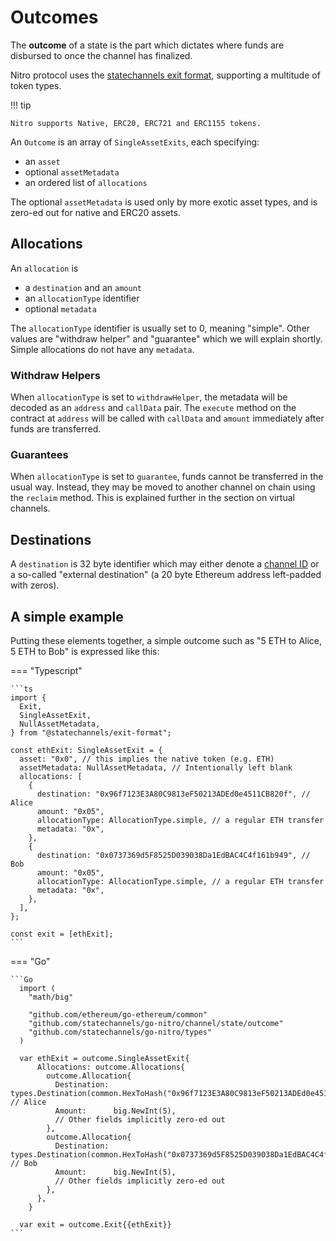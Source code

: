 # Outcomes

The **outcome** of a state is the part which dictates where funds are disbursed to once the channel has finalized.

Nitro protocol uses the [statechannels exit format](https://github.com/statechannels/exit-format), supporting a multitude of token types.

!!! tip

    Nitro supports Native, ERC20, ERC721 and ERC1155 tokens.

An `Outcome` is an array of `SingleAssetExits`, each specifying:

- an `asset`
- optional `assetMetadata`
- an ordered list of `allocations`

The optional `assetMetadata` is used only by more exotic asset types, and is zero-ed out for native and ERC20 assets.

## Allocations

An `allocation` is

- a `destination` and an `amount`
- an `allocationType` identifier
- optional `metadata`

The `allocationType` identifier is usually set to 0, meaning "simple". Other values are "withdraw helper" and "guarantee" which we will explain shortly. Simple allocations do not have any `metadata`.

### Withdraw Helpers

When `allocationType` is set to `withdrawHelper`, the metadata will be decoded as an `address` and `callData` pair. The `execute` method on the contract at `address` will be called with `callData` and `amount` immediately after funds are transferred.

### Guarantees

When `allocationType` is set to `guarantee`, funds cannot be transferred in the usual way. Instead, they may be moved to another channel on chain using the `reclaim` method. This is explained further in the section on virtual channels.

## Destinations

A `destination` is 32 byte identifier which may either denote a [channel ID](./0001-states-channels-execution-rules.md#channel-ids) or a so-called "external destination" (a 20 byte Ethereum address left-padded with zeros).

## A simple example

Putting these elements together, a simple outcome such as "5 ETH to Alice, 5 ETH to Bob" is expressed like this:

=== "Typescript"

    ```ts
    import {
      Exit,
      SingleAssetExit,
      NullAssetMetadata,
    } from "@statechannels/exit-format";

    const ethExit: SingleAssetExit = {
      asset: "0x0", // this implies the native token (e.g. ETH)
      assetMetadata: NullAssetMetadata, // Intentionally left blank
      allocations: [
        {
          destination: "0x96f7123E3A80C9813eF50213ADEd0e4511CB820f", // Alice
          amount: "0x05",
          allocationType: AllocationType.simple, // a regular ETH transfer
          metadata: "0x",
        },
        {
          destination: "0x0737369d5F8525D039038Da1EdBAC4C4f161b949", // Bob
          amount: "0x05",
          allocationType: AllocationType.simple, // a regular ETH transfer
          metadata: "0x",
        },
      ],
    };

    const exit = [ethExit];
    ```

=== "Go"

    ```Go
      import (
        "math/big"

        "github.com/ethereum/go-ethereum/common"
        "github.com/statechannels/go-nitro/channel/state/outcome"
        "github.com/statechannels/go-nitro/types"
      )

      var ethExit = outcome.SingleAssetExit{
          Allocations: outcome.Allocations{
            outcome.Allocation{
              Destination: types.Destination(common.HexToHash("0x96f7123E3A80C9813eF50213ADEd0e4511CB820f")), // Alice
              Amount:      big.NewInt(5),
              // Other fields implicitly zero-ed out
            },
            outcome.Allocation{
              Destination: types.Destination(common.HexToHash("0x0737369d5F8525D039038Da1EdBAC4C4f161b949")), // Bob
              Amount:      big.NewInt(5),
              // Other fields implicitly zero-ed out
            },
          },
        }

      var exit = outcome.Exit{{ethExit}}
    ```
